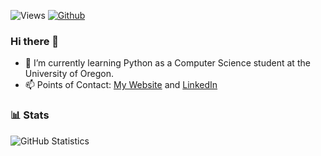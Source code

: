 ![Views](https://komarev.com/ghpvc/?username=bdeweesevans&theme=vue)
[![Github](https://img.shields.io/github/followers/bdeweesevans?label=Follow&style=social&theme=vue)](https://github.com/bdeweesevans)
### Hi there 👋
- 🌱 I’m currently learning Python as a Computer Science student at the University of Oregon.
- 📫 Points of Contact: <a href="https://www.bdeweesevans.com" target="_blank" rel="noopener noreferrer">My Website</a> and <a href="https://linkedin.com/in/bdeweesevans" target="_blank" rel="noopener noreferrer">LinkedIn</a>

### 📊 Stats
![GitHub Statistics](https://github-readme-stats.vercel.app/api?username=bdeweesevans&count_private=true&show_icons=true&theme=vue)
